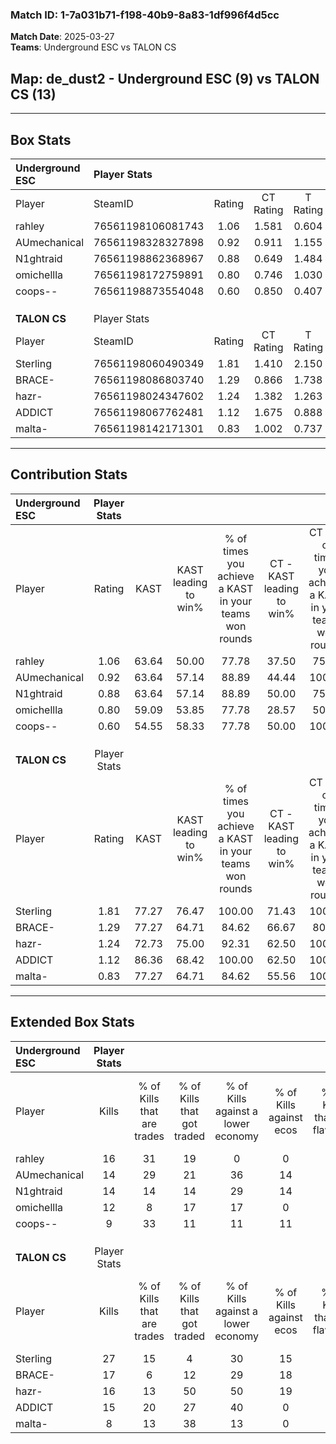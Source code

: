 ### Match ID: 1-7a031b71-f198-40b9-8a83-1df996f4d5cc  
**Match Date**: 2025-03-27  
**Teams**: Underground ESC vs TALON CS  

## **Map**: de_dust2 - Underground ESC (9) vs TALON CS (13)  
---  

## Box Stats  

| **Underground ESC** | Player Stats      |        |           |          |       |       |       |         |        |      |     |
| :- | :- | :-: | :-: | :-: | :-: | :-: | :-: | :-: | :-: | :-: | :-: |
| Player              | SteamID           | Rating | CT Rating | T Rating | KAST  |  ADR  | Kills | Assists | Deaths | K/D  | HS% |
| rahley              | 76561198106081743 |  1.06  |   1.581   |  0.604   | 63.64 | 85.4  |  16   |    4    |   16   | 1.00 | 56  |
| AUmechanical        | 76561198328327898 |  0.92  |   0.911   |  1.155   | 63.64 | 70.6  |  14   |    2    |   16   | 0.88 | 42  |
| N1ghtraid           | 76561198862368967 |  0.88  |   0.649   |  1.484   | 63.64 | 70.4  |  14   |    4    |   18   | 0.78 | 50  |
| omichellla          | 76561198172759891 |  0.80  |   0.746   |  1.030   | 59.09 | 66.4  |  12   |    8    |   17   | 0.71 | 66  |
| coops--             | 76561198873554048 |  0.60  |   0.850   |  0.407   | 54.55 | 50.3  |   9   |    3    |   16   | 0.56 | 77  |
|                     |                   |        |           |          |       |       |       |         |        |      |     |
|                     |                   |        |           |          |       |       |       |         |        |      |     |
|                     |                   |        |           |          |       |       |       |         |        |      |     |
| **TALON CS**        | Player Stats      |        |           |          |       |       |       |         |        |      |     |
| Player              | SteamID           | Rating | CT Rating | T Rating | KAST  |  ADR  | Kills | Assists | Deaths | K/D  | HS% |
| Sterling            | 76561198060490349 |  1.81  |   1.410   |  2.150   | 77.27 | 115.5 |  27   |    0    |   10   | 2.70 | 29  |
| BRACE-              | 76561198086803740 |  1.29  |   0.866   |  1.738   | 77.27 | 83.2  |  17   |    5    |   12   | 1.42 | 47  |
| hazr-               | 76561198024347602 |  1.24  |   1.382   |  1.263   | 72.73 | 91.0  |  16   |   10    |   13   | 1.23 | 62  |
| ADDICT              | 76561198067762481 |  1.12  |   1.675   |  0.888   | 86.36 | 63.4  |  15   |    5    |   16   | 0.94 | 53  |
| malta-              | 76561198142171301 |  0.83  |   1.002   |  0.737   | 77.27 | 62.8  |   8   |    7    |   14   | 0.57 | 25  |
---  

## Contribution Stats  

| **Underground ESC** | Player Stats |       |                      |                                                        |                           |                                                             |                          |                                                            |
| :- | :-: | :-: | :-: | :-: | :-: | :-: | :-: | :-: |
| Player              |    Rating    | KAST  | KAST leading to win% | % of times you achieve a KAST in your teams won rounds | CT - KAST leading to win% | CT - % of times you achieve a KAST in your teams won rounds | T - KAST leading to win% | T - % of times you achieve a KAST in your teams won rounds |
| rahley              |     1.06     | 63.64 |        50.00         |                         77.78                          |           37.50           |                            75.00                            |          66.67           |                           80.00                            |
| AUmechanical        |     0.92     | 63.64 |        57.14         |                         88.89                          |           44.44           |                           100.00                            |          80.00           |                           80.00                            |
| N1ghtraid           |     0.88     | 63.64 |        57.14         |                         88.89                          |           50.00           |                            75.00                            |          62.50           |                           100.00                           |
| omichellla          |     0.80     | 59.09 |        53.85         |                         77.78                          |           28.57           |                            50.00                            |          83.33           |                           100.00                           |
| coops--             |     0.60     | 54.55 |        58.33         |                         77.78                          |           50.00           |                           100.00                            |          75.00           |                           60.00                            |
|                     |              |       |                      |                                                        |                           |                                                             |                          |                                                            |
|                     |              |       |                      |                                                        |                           |                                                             |                          |                                                            |
|                     |              |       |                      |                                                        |                           |                                                             |                          |                                                            |
| **TALON CS**        | Player Stats |       |                      |                                                        |                           |                                                             |                          |                                                            |
| Player              |    Rating    | KAST  | KAST leading to win% | % of times you achieve a KAST in your teams won rounds | CT - KAST leading to win% | CT - % of times you achieve a KAST in your teams won rounds | T - KAST leading to win% | T - % of times you achieve a KAST in your teams won rounds |
| Sterling            |     1.81     | 77.27 |        76.47         |                         100.00                         |           71.43           |                           100.00                            |          80.00           |                           100.00                           |
| BRACE-              |     1.29     | 77.27 |        64.71         |                         84.62                          |           66.67           |                            80.00                            |          63.64           |                           87.50                            |
| hazr-               |     1.24     | 72.73 |        75.00         |                         92.31                          |           62.50           |                           100.00                            |          87.50           |                           87.50                            |
| ADDICT              |     1.12     | 86.36 |        68.42         |                         100.00                         |           62.50           |                           100.00                            |          72.73           |                           100.00                           |
| malta-              |     0.83     | 77.27 |        64.71         |                         84.62                          |           55.56           |                           100.00                            |          75.00           |                           75.00                            |
---  

## Extended Box Stats  

| **Underground ESC** | Player Stats |                            |                            |                                    |                         |                              |                                 |        |                             |                                     |                          |                               |                            |
| :- | :-: | :-: | :-: | :-: | :-: | :-: | :-: | :-: | :-: | :-: | :-: | :-: | :-: |
| Player              |    Kills     | % of Kills that are trades | % of Kills that got traded | % of Kills against a lower economy | % of Kills against ecos | % of Kills that are flawless | % of Kills that are close duels | Deaths | % of Deaths that get traded | % of Deaths against a lower economy | % of Deaths against ecos | % of Deaths that are flawless | % of Deaths that are close |
| rahley              |      16      |             31             |             19             |                 0                  |            0            |              69              |                0                |   16   |             19              |                 19                  |            6             |              56               |             19             |
| AUmechanical        |      14      |             29             |             21             |                 36                 |           14            |              86              |                0                |   16   |             25              |                 13                  |            0             |              81               |             6              |
| N1ghtraid           |      14      |             14             |             14             |                 29                 |           14            |              71              |                7                |   18   |             33              |                 17                  |            0             |              83               |             6              |
| omichellla          |      12      |             8              |             17             |                 17                 |            0            |              67              |               17                |   17   |             18              |                 18                  |            6             |              71               |             6              |
| coops--             |      9       |             33             |             11             |                 11                 |           11            |              33              |                0                |   16   |             13              |                 19                  |            0             |              63               |             6              |
|                     |              |                            |                            |                                    |                         |                              |                                 |        |                             |                                     |                          |                               |                            |
|                     |              |                            |                            |                                    |                         |                              |                                 |        |                             |                                     |                          |                               |                            |
|                     |              |                            |                            |                                    |                         |                              |                                 |        |                             |                                     |                          |                               |                            |
| **TALON CS**        | Player Stats |                            |                            |                                    |                         |                              |                                 |        |                             |                                     |                          |                               |                            |
| Player              |    Kills     | % of Kills that are trades | % of Kills that got traded | % of Kills against a lower economy | % of Kills against ecos | % of Kills that are flawless | % of Kills that are close duels | Deaths | % of Deaths that get traded | % of Deaths against a lower economy | % of Deaths against ecos | % of Deaths that are flawless | % of Deaths that are close |
| Sterling            |      27      |             15             |             4              |                 30                 |           15            |              81              |                0                |   10   |              0              |                 10                  |            0             |              90               |             0              |
| BRACE-              |      17      |             6              |             12             |                 29                 |           18            |              71              |               12                |   12   |             17              |                  8                  |            0             |              75               |             8              |
| hazr-               |      16      |             13             |             50             |                 50                 |           19            |              63              |               13                |   13   |             23              |                 15                  |            8             |              62               |             0              |
| ADDICT              |      15      |             20             |             27             |                 40                 |            0            |              60              |               13                |   16   |             31              |                 13                  |            6             |              69               |             0              |
| malta-              |      8       |             13             |             38             |                 13                 |            0            |              75              |               13                |   14   |              7              |                 14                  |            0             |              50               |             14             |
